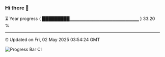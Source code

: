 ### Hi there 👋

⏳ Year progress { █████████▁▁▁▁▁▁▁▁▁▁▁▁▁▁▁▁▁▁▁▁▁ } 33.20 %

---

⏰ Updated on Fri, 02 May 2025 03:54:24 GMT

![Progress Bar CI](https://github.com/IshwaranRudhara/GIT-ACTION/workflows/Progress%20Bar%20CI/badge.svg)
